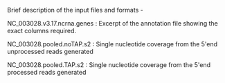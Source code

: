Brief description of the input files and formats - 

NC_003028.v3.17.ncrna.genes : Excerpt of the annotation file showing the exact columns required.

NC_003028.pooled.noTAP.s2   : Single nucleotide coverage from the 5'end unprocessed reads generated  

NC_003028.pooled.TAP.s2     : Single nucleotide coverage from the 5'end processed reads generated
